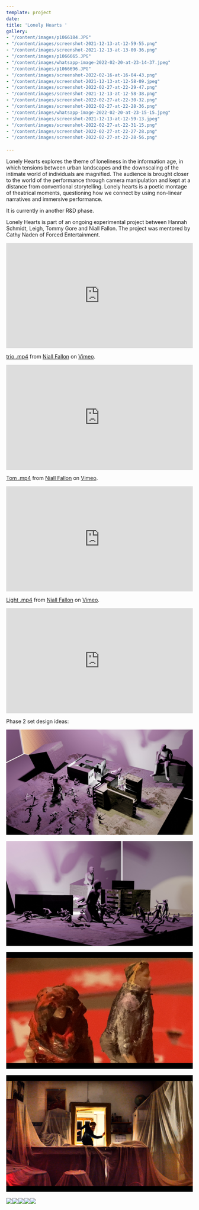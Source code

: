 ```yaml
---
template: project
date: 
title: 'Lonely Hearts '
gallery:
- "/content/images/p1066184.JPG"
- "/content/images/screenshot-2021-12-13-at-12-59-55.png"
- "/content/images/screenshot-2021-12-13-at-13-00-36.png"
- "/content/images/p1066665.JPG"
- "/content/images/whatsapp-image-2022-02-20-at-23-14-37.jpeg"
- "/content/images/p1066696.JPG"
- "/content/images/screenshot-2022-02-16-at-16-04-43.png"
- "/content/images/screenshot-2021-12-13-at-12-58-09.jpeg"
- "/content/images/screenshot-2022-02-27-at-22-29-47.png"
- "/content/images/screenshot-2021-12-13-at-12-58-38.png"
- "/content/images/screenshot-2022-02-27-at-22-30-32.png"
- "/content/images/screenshot-2022-02-27-at-22-28-36.png"
- "/content/images/whatsapp-image-2022-02-20-at-23-15-15.jpeg"
- "/content/images/screenshot-2021-12-13-at-12-59-13.jpeg"
- "/content/images/screenshot-2022-02-27-at-22-31-15.png"
- "/content/images/screenshot-2022-02-27-at-22-27-28.png"
- "/content/images/screenshot-2022-02-27-at-22-28-56.png"

---
```

Lonely Hearts explores the theme of loneliness in the information age, in which tensions between urban landscapes and the downscaling of the intimate world of individuals are magnified. The audience is brought closer to the world of the performance through camera manipulation and kept at a distance from conventional storytelling. Lonely hearts is a poetic montage of theatrical moments, questioning how we connect by using non-linear narratives and immersive performance.

It is currently in another R&D phase.

Lonely Hearts is part of an ongoing experimental project between Hannah Schmidt, Leigh, Tommy Gore and Niall Fallon. The project was mentored by Cathy Naden of Forced Entertainment.

<div style="padding:56.25% 0 0 0;position:relative;"><iframe src="https://player.vimeo.com/video/683375954?h=ff29a21d59" style="position:absolute;top:0;left:0;width:100%;height:100%;" frameborder="0" allow="autoplay; fullscreen; picture-in-picture" allowfullscreen></iframe></div><script src="https://player.vimeo.com/api/player.js"></script>

<p><a href="https://vimeo.com/683375954">trio .mp4</a> from <a href="https://vimeo.com/user168258039">Niall Fallon</a> on <a href="https://vimeo.com">Vimeo</a>.</p>

<div style="padding:56.25% 0 0 0;position:relative;"><iframe src="https://player.vimeo.com/video/683376566?h=74469bf724" style="position:absolute;top:0;left:0;width:100%;height:100%;" frameborder="0" allow="autoplay; fullscreen; picture-in-picture" allowfullscreen></iframe></div><script src="https://player.vimeo.com/api/player.js"></script>

<p><a href="https://vimeo.com/683376566">Tom .mp4</a> from <a href="https://vimeo.com/user168258039">Niall Fallon</a> on <a href="https://vimeo.com">Vimeo</a>.</p>

<div style="padding:56.25% 0 0 0;position:relative;"><iframe src="https://player.vimeo.com/video/683376404?h=2f06e69c92" style="position:absolute;top:0;left:0;width:100%;height:100%;" frameborder="0" allow="autoplay; fullscreen; picture-in-picture" allowfullscreen></iframe></div><script src="https://player.vimeo.com/api/player.js"></script>

<p><a href="https://vimeo.com/683376404">Light .mp4</a> from <a href="https://vimeo.com/user168258039">Niall Fallon</a> on <a href="https://vimeo.com">Vimeo</a>.</p>

<div style="padding:56.25% 0 0 0;position:relative;"><iframe src="https://player.vimeo.com/video/683343432?h=bc28e28e37&title=0&byline=0&portrait=0" style="position:absolute;top:0;left:0;width:100%;height:100%;" frameborder="0" allow="autoplay; fullscreen; picture-in-picture" allowfullscreen></iframe></div><script src="https://player.vimeo.com/api/player.js"></script>

Phase 2 set design ideas:

![](/content/images/whatsapp-image-2022-02-20-at-23-15-15-1.jpeg)

![](/content/images/whatsapp-image-2022-02-20-at-23-15-15-2.jpeg)

![](/content/images/screenshot-2022-02-27-at-22-32-17.png)

![](/content/images/screenshot-2022-02-27-at-22-33-47.png)

![](/content/images/screenshot-2021-12-14-at-13-45-21.png)![](/content/images/screenshot-2021-12-14-at-13-45-30.png)![](/content/images/screenshot-2021-12-14-at-13-45-36.png)![](/content/images/screenshot-2021-12-14-at-13-45-42.png)![](/content/images/screenshot-2021-12-14-at-13-45-49.png)